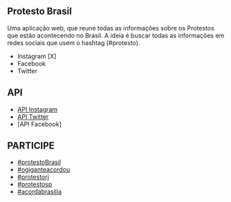 Protesto Brasil
---------------

Uma aplicação web, que reune todas as informações sobre os Protestos que estão acontecendo no Brasil. A ideia é buscar todas as informações em redes sociais que usem o hashtag (#protesto).

 - Instagram [X]
 - Facebook
 - Twitter

API
---

 - [API Instagram]
 - [API Twitter]
 - [API Facebook]


PARTICIPE
---------

 - [#protestoBrasil]
 - [#ogiganteacordou]
 - [#protestorj]
 - [#protestosp]
 - [#acordabrasilia]
  
[API Instagram]: http://instagram.com/developer/
[API Twitter]: https://dev.twitter.com/
[API Instagram]: https://developers.facebook.com/

[#protestoBrasil]:http://www.renanmpimentel.com/protesto/hashtag/protestoBrasil
[#ogiganteacordou]:http://www.renanmpimentel.com/protesto/hashtag/ogiganteacordou
[#protestorj]:http://www.renanmpimentel.com/protesto/hashtag/protestorj
[#protestosp]:http://www.renanmpimentel.com/protesto/hashtag/protestosp
[#acordabrasilia]:http://www.renanmpimentel.com/protesto/hashtag/acordabrasilia
